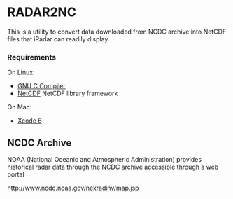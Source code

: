 RADAR2NC
========

This is a utility to convert data downloaded from NCDC archive into NetCDF files that iRadar can readily display.

### Requirements ###

On Linux:

* [GNU C Compiler](http://gcc.gnu.org)
* [NetCDF] NetCDF library framework

On Mac:

* [Xcode 6]

[Xcode 6]: https://developer.apple.com/xcode
[NetCDF]: http://www.unidata.ucar.edu/software/netcdf


NCDC Archive
------------

NOAA (National Oceanic and Atmospheric Administration) provides historical radar data through the NCDC archive accessible through a web portal

http://www.ncdc.noaa.gov/nexradinv/map.jsp

